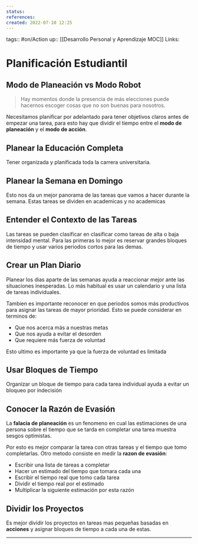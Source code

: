 ```yaml
---
status:
references:
created: 2022-07-10 12:25
---
```

tags:: #on/Action 
up:: [[Desarrollo Personal y Aprendizaje MOC]]
Links: 
# Planificación Estudiantil
## Modo de Planeación vs Modo Robot
>Hay momentos donde la presencia de más elecciones puede hacernos escoger cosas que no son buenas para nosotros.

Necesitamos planificar por adelantado para tener objetivos claros antes de empezar una tarea, para esto hay que dividir el tiempo entre el **modo de planeación** y el **modo de acción**.

## Planear la Educación Completa
Tener organizada y planificada toda la carrera universitaria.

## Planear la Semana en Domingo
Esto nos da un mejor panorama de las tareas que vamos a hacer durante la semana. Estas tareas se dividen en academicas y no academicas

## Entender el Contexto de las Tareas
Las tareas se pueden clasificar en clasificar como tareas de alta o baja intensidad mental. Para las primeras lo mejor es reservar grandes bloques de tiempo y usar varios periodos cortos para las demas.

## Crear un Plan Diario
Planear los dias aparte de las semanas ayuda a reaccionar mejor ante las situaciones inesperadas. Lo más habitual es usar un calendario y una lista de tareas individuales.

Tambien es importante reconocer en que periodos somos más productivos para asignar las tareas de mayor prioridad. Esto se puede considerar en terminos de:
- Que nos acerca más a nuestras metas
- Que nos ayuda a evitar el desorden
- Que requiere más fuerza de voluntad

Esto ultimo es importante ya que la fuerza de voluntad es limitada

## Usar Bloques de Tiempo
Organizar un bloque de tiempo para cada tarea individual ayuda a evitar un bloqueo por indecisión

## Conocer la Razón de Evasión
La **falacia de planeación** es un fenomeno en cual las estimaciones de una persona sobre el tiempo que se tarda en completar una tarea muestra sesgos optimistas.

Por esto es mejor comparar la tarea con otras tareas y el tiempo que tomo completarlas. Otro metodo consiste en medir la **razon de evasión**:
- Escribir una lista de tareas a completar
- Hacer un estimado del tiempo que tomara cada una
- Escribir el tiempo real que tomo cada tarea
- Dividir el tiempo real por el estimado
- Multiplicar la siguiente estimación por esta razón

## Dividir los Proyectos
Es mejor dividir los proyectos en tareas mas pequeñas basadas en **acciones** y asignar bloques de tiempo a cada una de estas.
___
